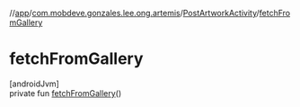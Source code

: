 //[app](../../../index.md)/[com.mobdeve.gonzales.lee.ong.artemis](../index.md)/[PostArtworkActivity](index.md)/[fetchFromGallery](fetch-from-gallery.md)

# fetchFromGallery

[androidJvm]\
private fun [fetchFromGallery](fetch-from-gallery.md)()
